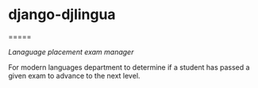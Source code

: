 # django-djlingua
=====

_Lanaguage placement exam manager_

For modern languages department to determine if a student
has passed a given exam to advance to the next level.
